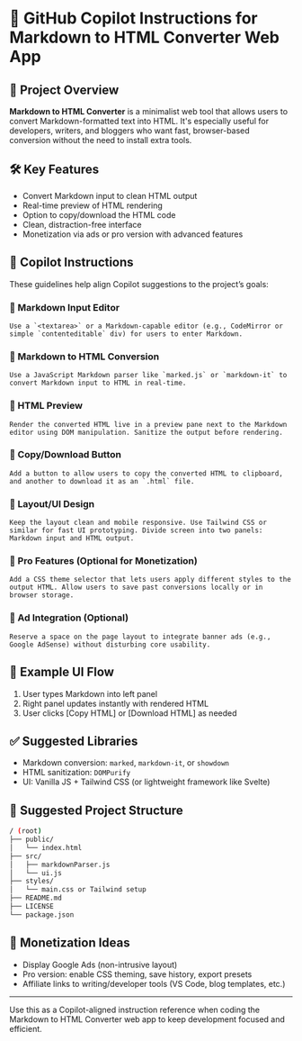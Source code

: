 # 🧠 GitHub Copilot Instructions for Markdown to HTML Converter Web App

## 📌 Project Overview
**Markdown to HTML Converter** is a minimalist web tool that allows users to convert Markdown-formatted text into HTML. It's especially useful for developers, writers, and bloggers who want fast, browser-based conversion without the need to install extra tools.

## 🛠️ Key Features
- Convert Markdown input to clean HTML output
- Real-time preview of HTML rendering
- Option to copy/download the HTML code
- Clean, distraction-free interface
- Monetization via ads or pro version with advanced features

## 🧭 Copilot Instructions
These guidelines help align Copilot suggestions to the project’s goals:

### 🔹 Markdown Input Editor
```plaintext
Use a `<textarea>` or a Markdown-capable editor (e.g., CodeMirror or simple `contenteditable` div) for users to enter Markdown.
```

### 🔹 Markdown to HTML Conversion
```plaintext
Use a JavaScript Markdown parser like `marked.js` or `markdown-it` to convert Markdown input to HTML in real-time.
```

### 🔹 HTML Preview
```plaintext
Render the converted HTML live in a preview pane next to the Markdown editor using DOM manipulation. Sanitize the output before rendering.
```

### 🔹 Copy/Download Button
```plaintext
Add a button to allow users to copy the converted HTML to clipboard, and another to download it as an `.html` file.
```

### 🔹 Layout/UI Design
```plaintext
Keep the layout clean and mobile responsive. Use Tailwind CSS or similar for fast UI prototyping. Divide screen into two panels: Markdown input and HTML output.
```

### 🔹 Pro Features (Optional for Monetization)
```plaintext
Add a CSS theme selector that lets users apply different styles to the output HTML. Allow users to save past conversions locally or in browser storage.
```

### 🔹 Ad Integration (Optional)
```plaintext
Reserve a space on the page layout to integrate banner ads (e.g., Google AdSense) without disturbing core usability.
```

## 🧪 Example UI Flow
1. User types Markdown into left panel
2. Right panel updates instantly with rendered HTML
3. User clicks [Copy HTML] or [Download HTML] as needed

## ✅ Suggested Libraries
- Markdown conversion: `marked`, `markdown-it`, or `showdown`
- HTML sanitization: `DOMPurify`
- UI: Vanilla JS + Tailwind CSS (or lightweight framework like Svelte)

## 📁 Suggested Project Structure
```bash
/ (root)
├── public/
│   └── index.html
├── src/
│   ├── markdownParser.js
│   └── ui.js
├── styles/
│   └── main.css or Tailwind setup
├── README.md
├── LICENSE
└── package.json
```

## 🔗 Monetization Ideas
- Display Google Ads (non-intrusive layout)
- Pro version: enable CSS theming, save history, export presets
- Affiliate links to writing/developer tools (VS Code, blog templates, etc.)

---
Use this as a Copilot-aligned instruction reference when coding the Markdown to HTML Converter web app to keep development focused and efficient.
